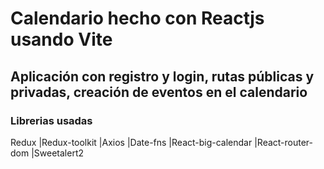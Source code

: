 # Calendario hecho con Reactjs usando Vite

## Aplicación con registro y login, rutas públicas y privadas, creación de eventos en el calendario

### Librerias usadas
Redux
|Redux-toolkit
|Axios
|Date-fns
|React-big-calendar
|React-router-dom
|Sweetalert2
